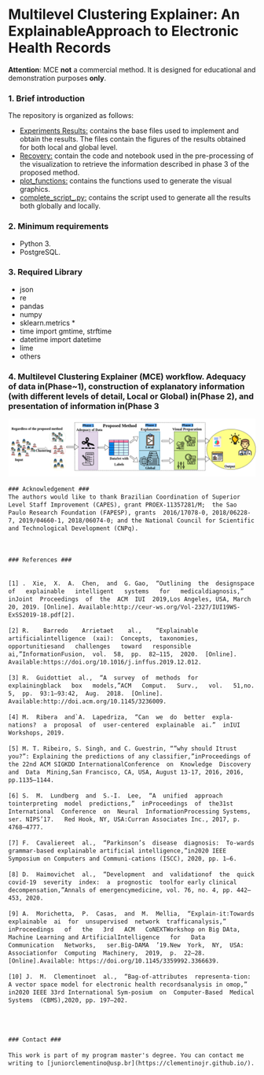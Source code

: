 # Multilevel Clustering Explainer: An ExplainableApproach to Electronic Health Records


**Attention**: MCE **not** a commercial method. It is designed for educational and demonstration purposes **only**.

### 1. Brief introduction ###
The repository is organized as follows:
  * [Experiments Results:](https://github.com/clementinojr/Multilevel-Clustering-Explainer-an-explainable-Approach-to-EHR/tree/main/Experiments-Result) contains the base files used to implement and obtain the results. The files contain the figures of the results obtained for both local and global level.
  * [Recovery:](https://github.com/clementinojr/Multilevel-Clustering-Explainer-an-explainable-Approach-to-EHR/tree/main/Recovery) contain the code and notebook used in the pre-processing of the visualization to retrieve the information described in phase 3 of the proposed method.
   * [plot_functions:](https://github.com/clementinojr/Multilevel-Clustering-Explainer-an-explainable-Approach-to-EHR/tree/main/plot_functions) contains the functions used to generate the visual graphics.
  * [complete_script_.py:](https://github.com/clementinojr/Multilevel-Clustering-Explainer-an-explainable-Approach-to-EHR/blob/main/complete_script_%20.py) contains the script used to generate all the results both globally and locally.

### 2. Minimum requirements ###

* Python 3.
* PostgreSQL.

### 3. Required Library ###
  * json
  * re
  * pandas 
  * numpy 
  * sklearn.metrics *
  * time import gmtime, strftime
  * datetime import datetime
  * lime
  * others


### 4. Multilevel Clustering Explainer (MCE)  workflow. Adequacy of data in(Phase~1), construction of explanatory information (with different levels of detail, Local or Global) in(Phase 2), and presentation of information in(Phase 3 ###

 ![Main](./fig-general-method.png)




```
### Acknowledgement ###
The authors would like to thank Brazilian Coordination of Superior Level Staff Improvement (CAPES), grant PROEX-11357281/M;  the Sao Paulo Research Foundation (FAPESP), grants  2016/17078-0, 2018/06228-7, 2019/04660-1, 2018/06074-0; and the National Council for Scientific and Technological Development (CNPq).



### References ###


[1] .  Xie,  X.  A.  Chen,  and  G. Gao,  “Outlining  the  designspace   of   explainable   intelligent   systems   for   medicaldiagnosis,”  inJoint  Proceedings  of  the  ACM  IUI  2019,Los Angeles, USA, March 20, 2019. [Online]. Available:http://ceur-ws.org/Vol-2327/IUI19WS-ExSS2019-18.pdf[2].

[2] R.    Barredo    Arrietaet    al.,    “Explainable    artificialintelligence  (xai):  Concepts,  taxonomies,  opportunitiesand   challenges   toward   responsible   ai,”InformationFusion,  vol.  58,  pp.  82–115,  2020.  [Online].  Available:https://doi.org/10.1016/j.inffus.2019.12.012.

[3] R.  Guidottiet  al.,  “A  survey  of  methods  for  explainingblack   box   models,”ACM   Comput.   Surv.,   vol.   51,no.  5,  pp.  93:1–93:42,  Aug.  2018.  [Online].  Available:http://doi.acm.org/10.1145/3236009.

[4] M.  Ribera  and`A.  Lapedriza,  “Can  we  do  better  expla-nations?  a  proposal  of  user-centered  explainable  ai.”  inIUI Workshops, 2019.

[5] M. T. Ribeiro, S. Singh, and C. Guestrin, “”why should Itrust you?”: Explaining the predictions of any classifier,”inProceedings of the 22nd ACM SIGKDD InternationalConference  on  Knowledge  Discovery  and  Data  Mining,San Francisco, CA, USA, August 13-17, 2016, 2016, pp.1135–1144.

[6] S.  M.  Lundberg  and  S.-I.  Lee,  “A  unified  approach  tointerpreting  model  predictions,”  inProceedings  of  the31st  International  Conference  on  Neural  InformationProcessing Systems, ser. NIPS’17.   Red Hook, NY, USA:Curran Associates Inc., 2017, p. 4768–4777.

[7] F.  Cavaliereet  al.,  “Parkinson’s  disease  diagnosis:  To-wards grammar-based explainable artificial intelligence,”in2020 IEEE Symposium on Computers and Communi-cations (ISCC), 2020, pp. 1–6.

[8] D.  Haimovichet  al.,  “Development  and  validationof  the  quick  covid-19  severity  index:  a  prognostic  toolfor early clinical decompensation,”Annals of emergencymedicine, vol. 76, no. 4, pp. 442–453, 2020.

[9] A.  Morichetta,  P.  Casas,  and  M.  Mellia,  “Explain-it:Towards  explainable  ai  for  unsupervised  network  trafficanalysis,”   inProceedings   of   the   3rd   ACM   CoNEXTWorkshop on Big DAta, Machine Learning and ArtificialIntelligence   for   Data   Communication   Networks,   ser.Big-DAMA  ’19.New  York,  NY,  USA:  Associationfor  Computing  Machinery,  2019,  p.  22–28.  [Online].Available: https://doi.org/10.1145/3359992.3366639.

[10] J.  M.  Clementinoet  al.,  “Bag-of-attributes  representa-tion: A vector space model for electronic health recordsanalysis in omop,” in2020 IEEE 33rd International Sym-posium  on  Computer-Based  Medical  Systems  (CBMS),2020, pp. 197–202.




### Contact ###

This work is part of my program master's degree. You can contact me writing to [juniorclementino@usp.br](https://clementinojr.github.io/).
